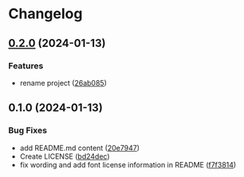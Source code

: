 # Changelog

## [0.2.0](https://github.com/b1rger/django-bookmarks/compare/v0.1.0...v0.2.0) (2024-01-13)


### Features

* rename project ([26ab085](https://github.com/b1rger/django-bookmarks/commit/26ab08529a94a7746d7b4d5c373bdac1fca28493))

## 0.1.0 (2024-01-13)


### Bug Fixes

* add README.md content ([20e7947](https://github.com/b1rger/django-bookmarks/commit/20e79474b3464438ca6ec6c5f052262b64185902))
* Create LICENSE ([bd24dec](https://github.com/b1rger/django-bookmarks/commit/bd24dec44c74056a5b39d0f8b0cfdd6aa751f1d8))
* fix wording and add font license information in README ([f7f3814](https://github.com/b1rger/django-bookmarks/commit/f7f3814ec054150cec9470f5cea81c06f8f3e6a0))
